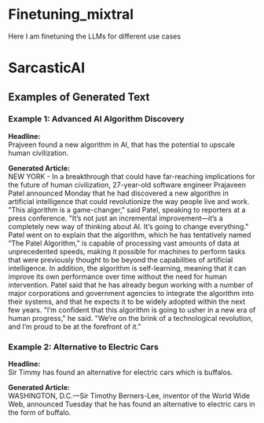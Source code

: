# Finetuning_mixtral
Here I am finetuning the LLMs for different use cases

# SarcasticAI

## Examples of Generated Text

### Example 1: Advanced AI Algorithm Discovery
**Headline:**  
Prajveen found a new algorithm in AI, that has the potential to upscale human civilization.

**Generated Article:**  
NEW YORK - In a breakthrough that could have far-reaching implications for the future of human civilization, 27-year-old software engineer Prajaveen Patel announced Monday that he had discovered a new algorithm in artificial intelligence that could revolutionize the way people live and work. "This algorithm is a game-changer," said Patel, speaking to reporters at a press conference. "It’s not just an incremental improvement—it’s a completely new way of thinking about AI. It’s going to change everything." Patel went on to explain that the algorithm, which he has tentatively named “The Patel Algorithm,” is capable of processing vast amounts of data at unprecedented speeds, making it possible for machines to perform tasks that were previously thought to be beyond the capabilities of artificial intelligence. In addition, the algorithm is self-learning, meaning that it can improve its own performance over time without the need for human intervention. Patel said that he has already begun working with a number of major corporations and government agencies to integrate the algorithm into their systems, and that he expects it to be widely adopted within the next few years. "I’m confident that this algorithm is going to usher in a new era of human progress," he said. "We’re on the brink of a technological revolution, and I’m proud to be at the forefront of it."

### Example 2: Alternative to Electric Cars
**Headline:**  
Sir Timmy has found an alternative for electric cars which is buffalos.

**Generated Article:**  
WASHINGTON, D.C.—Sir Timothy Berners-Lee, inventor of the World Wide Web, announced Tuesday that he has found an alternative to electric cars in the form of buffalo.

